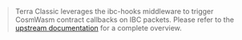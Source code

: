 > Terra Classic leverages the ibc-hooks middleware to trigger CosmWasm contract callbacks on IBC packets. Please refer to the [upstream documentation](https://ibc.cosmos.network/v7/ibc/overview/) for a complete overview.
